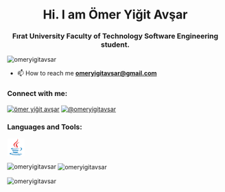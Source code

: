 <h1 align="center">Hi. I am Ömer Yiğit Avşar</h1>
<h3 align="center">Fırat University Faculty of Technology Software Engineering student.</h3>

<p align="left"> <img src="https://komarev.com/ghpvc/?username=omeryigitavsar&label=Profile%20views&color=0e75b6&style=flat" alt="omeryigitavsar" /> </p>

- 📫 How to reach me **omeryigitavsar@gmail.com**

<h3 align="left">Connect with me:</h3>
<p align="left">
<a href="https://linkedin.com/in/ömer yiğit avşar" target="blank"><img align="center" src="https://raw.githubusercontent.com/rahuldkjain/github-profile-readme-generator/master/src/images/icons/Social/linked-in-alt.svg" alt="ömer yiğit avşar" height="30" width="40" /></a>
<a href="https://www.youtube.com/c/@omeryigitavsar" target="blank"><img align="center" src="https://raw.githubusercontent.com/rahuldkjain/github-profile-readme-generator/master/src/images/icons/Social/youtube.svg" alt="@omeryigitavsar" height="30" width="40" /></a>
</p>

<h3 align="left">Languages and Tools:</h3>
<p align="left"> <a href="https://www.java.com" target="_blank" rel="noreferrer"> <img src="https://raw.githubusercontent.com/devicons/devicon/master/icons/java/java-original.svg" alt="java" width="40" height="40"/> </a> </p>

<p><img align="left" src="https://github-readme-stats.vercel.app/api/top-langs?username=omeryigitavsar&show_icons=true&locale=en&layout=compact" alt="omeryigitavsar" /></p>

<p>&nbsp;<img align="center" src="https://github-readme-stats.vercel.app/api?username=omeryigitavsar&show_icons=true&locale=en" alt="omeryigitavsar" /></p>

<p><img align="center" src="https://github-readme-streak-stats.herokuapp.com/?user=omeryigitavsar&" alt="omeryigitavsar" /></p>
